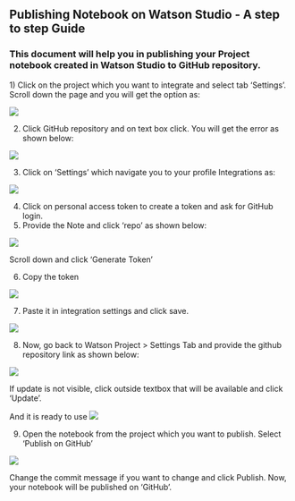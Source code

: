 ## Publishing Notebook on Watson Studio - A step to step Guide

<h3>This document will help you in publishing your Project notebook created in Watson Studio to GitHub repository.</h3>
<p>1) Click on the project which you want to integrate and select tab ‘Settings’. Scroll down the page and you will get the option as:</p>

<image src="https://user-images.githubusercontent.com/25001852/84366824-ff2f1d80-abf0-11ea-9553-fce91b34637c.png">

2)	Click GitHub repository and on text box click. You will get the error as shown below:
<image src="https://user-images.githubusercontent.com/25001852/84371794-d199a280-abf7-11ea-8237-f6604486fe80.png">

3)	Click on ‘Settings’ which navigate you to your profile Integrations as:
<image src="https://user-images.githubusercontent.com/25001852/84371824-e0805500-abf7-11ea-880a-b3b4f2a1c7d4.png"> 

4)	Click on personal access token to create a token and ask for GitHub login.
5)	Provide the Note and click ‘repo’ as shown below:
<image src="https://user-images.githubusercontent.com/25001852/84371860-ed9d4400-abf7-11ea-8fc1-34aa4f764b63.png">

Scroll down and click ‘Generate Token’

6)	Copy the token
<image src="https://user-images.githubusercontent.com/25001852/84371908-fc83f680-abf7-11ea-9f13-e7f74b959243.png">

7)	Paste it in integration settings and click save.
<image src="https://user-images.githubusercontent.com/25001852/84372006-21786980-abf8-11ea-9b1e-dba0c0e0fa95.png">
 
8)	Now, go back to Watson Project > Settings Tab and provide the github repository link as shown below:
<image src="https://user-images.githubusercontent.com/25001852/84372073-394fed80-abf8-11ea-90c2-ad0f7ed29210.png">

If update is not visible, click outside textbox that will be available and click ‘Update’.

And it is ready to use
<image src="https://user-images.githubusercontent.com/25001852/84372144-4f5dae00-abf8-11ea-808c-b610023595c3.png">

9)	Open the notebook from the project which you want to publish. Select ‘Publish on GitHub’
<image src="https://user-images.githubusercontent.com/25001852/84372189-5f758d80-abf8-11ea-9e27-fb3624ccb7d2.png">
 
Change the commit message if you want to change and click Publish. Now, your notebook will be published on ‘GitHub’.

